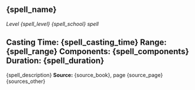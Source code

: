 ## {spell_name}
*Level {spell_level} {spell_school} spell*

**Casting Time:** {spell_casting_time}
**Range:** {spell_range}
**Components:** {spell_components}
**Duration:** {spell_duration}
---
{spell_description}
**Source:** {source_book}, page {source_page}{sources_other}